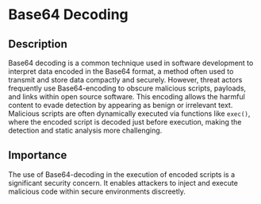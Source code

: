 # Base64 Decoding

## Description

Base64 decoding is a common technique used in software development to interpret data encoded in the Base64 format, a method often used to transmit and store data compactly and securely. However, threat actors frequently use Base64-encoding to obscure malicious scripts, payloads, and links within open source software. This encoding allows the harmful content to evade detection by appearing as benign or irrelevant text. Malicious scripts are often dynamically executed via functions like `exec()`, where the encoded script is decoded just before execution, making the detection and static analysis more challenging.

## Importance

The use of Base64-decoding in the execution of encoded scripts is a significant security concern. It enables attackers to inject and execute malicious code within secure environments discreetly.
